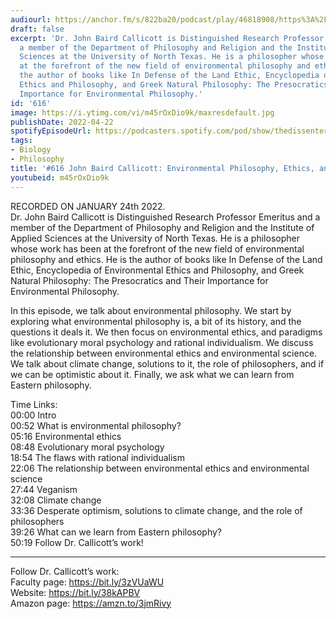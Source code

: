 ```yaml
---
audiourl: https://anchor.fm/s/822ba20/podcast/play/46818908/https%3A%2F%2Fd3ctxlq1ktw2nl.cloudfront.net%2Fstaging%2F2022-0-28%2Fbf683582-3549-21cf-acc9-830dbb0a926d.m4a
draft: false
excerpt: 'Dr. John Baird Callicott is Distinguished Research Professor Emeritus and
  a member of the Department of Philosophy and Religion and the Institute of Applied
  Sciences at the University of North Texas. He is a philosopher whose work has been
  at the forefront of the new field of environmental philosophy and ethics.  He is
  the author of books like In Defense of the Land Ethic, Encyclopedia of Environmental
  Ethics and Philosophy, and Greek Natural Philosophy: The Presocratics and Their
  Importance for Environmental Philosophy.'
id: '616'
image: https://i.ytimg.com/vi/m45rOxDio9k/maxresdefault.jpg
publishDate: 2022-04-22
spotifyEpisodeUrl: https://podcasters.spotify.com/pod/show/thedissenter/episodes/616-John-Baird-Callicott-Environmental-Philosophy--Ethics--and-Climate-Change-e1dja4s
tags:
- Biology
- Philosophy
title: '#616 John Baird Callicott: Environmental Philosophy, Ethics, and Climate Change'
youtubeid: m45rOxDio9k
---
```

<div class="timelinks">

RECORDED ON JANUARY 24th 2022.  
Dr. John Baird Callicott is Distinguished Research Professor Emeritus and a member of the Department of Philosophy and Religion and the Institute of Applied Sciences at the University of North Texas. He is a philosopher whose work has been at the forefront of the new field of environmental philosophy and ethics.  He is the author of books like In Defense of the Land Ethic, Encyclopedia of Environmental Ethics and Philosophy, and Greek Natural Philosophy: The Presocratics and Their Importance for Environmental Philosophy.

In this episode, we talk about environmental philosophy. We start by exploring what environmental philosophy is, a bit of its history, and the questions it deals it. We then focus on environmental ethics, and paradigms like evolutionary moral psychology and rational individualism. We discuss the relationship between environmental ethics and environmental science. We talk about climate change, solutions to it, the role of philosophers, and if we can be optimistic about it. Finally, we ask what we can learn from Eastern philosophy.

Time Links:  
<time>00:00</time> Intro  
<time>00:52</time> What is environmental philosophy?  
<time>05:16</time> Environmental ethics  
<time>08:48</time> Evolutionary moral psychology  
<time>18:54</time> The flaws with rational individualism  
<time>22:06</time> The relationship between environmental ethics and environmental science  
<time>27:44</time> Veganism  
<time>32:08</time> Climate change  
<time>33:36</time> Desperate optimism, solutions to climate change, and the role of philosophers  
<time>39:26</time> What can we learn from Eastern philosophy?  
<time>50:19</time> Follow Dr. Callicott’s work!

---

Follow Dr. Callicott’s work:  
Faculty page: https://bit.ly/3zVUaWU  
Website: https://bit.ly/38kAPBV  
Amazon page: https://amzn.to/3jmRivy
</div>

